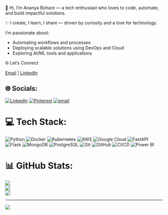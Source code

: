👋 Hi, I’m Ananya Bohare — a tech enthusiast who loves to code, automate, and build impactful solutions.
  
✨ I create, I learn, I share — driven by curiosity and a love for technology.

I’m passionate about:
- Automating workflows and processes
- Deploying scalable solutions using DevOps and Cloud
- Exploring AI/ML tools and applications

🌐 Let’s Connect
      
  [Email](bohareananya3@gmail.com) | [LinkedIn](linkedin.com/in/ananya-bohare-67763b234)

## 🌐 Socials:
[![LinkedIn](https://img.shields.io/badge/LinkedIn-%230077B5.svg?logo=linkedin&logoColor=white)](https://linkedin.com/in/https://www.linkedin.com/in/ananya-bohare-67763b234/) [![Pinterest](https://img.shields.io/badge/Pinterest-%23E60023.svg?logo=Pinterest&logoColor=white)](https://pinterest.com/https://in.pinterest.com/paletteofstillness/) [![email](https://img.shields.io/badge/Email-D14836?logo=gmail&logoColor=white)](mailto:bohareananya3@gmail.com) 

# 💻 Tech Stack:

![Python](https://img.shields.io/badge/python-3670A0?style=flat&logo=python&logoColor=ffdd54)
![Docker](https://img.shields.io/badge/docker-%230db7ed.svg?style=flat&logo=docker&logoColor=white)
![Kubernetes](https://img.shields.io/badge/kubernetes-%23326ce5.svg?style=flat&logo=kubernetes&logoColor=white)
![AWS](https://img.shields.io/badge/AWS-%23FF9900.svg?style=flat&logo=amazon-aws&logoColor=white)
![Google Cloud](https://img.shields.io/badge/GoogleCloud-%234285F4.svg?style=flat&logo=google-cloud&logoColor=white)
![FastAPI](https://img.shields.io/badge/FastAPI-005571?style=flat&logo=fastapi)
![Flask](https://img.shields.io/badge/flask-%23000.svg?style=flat&logo=flask&logoColor=white)
![MongoDB](https://img.shields.io/badge/MongoDB-%234ea94b.svg?style=flat&logo=mongodb&logoColor=white)
![PostgreSQL](https://img.shields.io/badge/postgres-%23316192.svg?style=flat&logo=postgresql&logoColor=white)
![Git](https://img.shields.io/badge/git-%23F05033.svg?style=flat&logo=git&logoColor=white)
![GitHub](https://img.shields.io/badge/github-%23121011.svg?style=flat&logo=github&logoColor=white)
![CI/CD](https://img.shields.io/badge/CICD-%23007ACC.svg?style=flat&logo=githubactions&logoColor=white)
![Power BI](https://img.shields.io/badge/power_bi-F2C811?style=flat&logo=powerbi&logoColor=black)

# 📊 GitHub Stats:
![](https://github-readme-stats.vercel.app/api?username=Ananya-Bohare&theme=nightowl&hide_border=true&include_all_commits=true&count_private=true)<br/>
![](https://nirzak-streak-stats.vercel.app/?user=Ananya-Bohare&theme=nightowl&hide_border=true)<br/>
![](https://github-readme-stats.vercel.app/api/top-langs/?username=Ananya-Bohare&theme=nightowl&hide_border=true&include_all_commits=true&count_private=true&layout=compact)

---
[![](https://visitcount.itsvg.in/api?id=Ananya-Bohare&icon=9&color=1)](https://visitcount.itsvg.in)

<!-- Proudly created with GPRM ( https://gprm.itsvg.in ) -->
